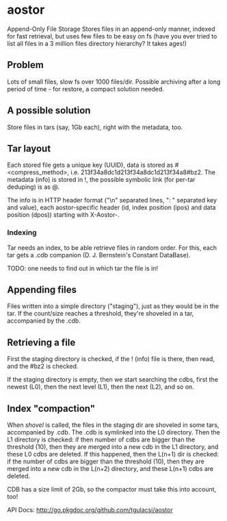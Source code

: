 # aostor

Append-Only File Storage
Stores files in an append-only manner, indexed for fast retrieval, but uses few files to be easy on fs (have you ever tried to list all files in a 3 million files directory hierarchy? It takes ages!)

## Problem
Lots of small files, slow fs over 1000 files/dir. Possible archiving after a long period of time - for restore, a compact solution needed.

## A possible solution
Store files in tars (say, 1Gb each), right with the metadata, too.

## Tar layout
Each stored file gets a unique key (UUID), data is stored as <key>#<compress_method>, i.e. 213f34a8dc1d213f34a8dc1d213f34a8#bz2.
The metadata (info) is stored in <key>!, the possible symbolic link (for per-tar deduping) is as <key>@.

The info is in HTTP header format ("\n" separated lines, ": " separated key and value), each aostor-specific header (id, index position (ipos) and data position (dpos)) starting with X-Aostor-.

### Indexing
Tar needs an index, to be able retrieve files in random order. For this, each tar gets a .cdb companion (D. J. Bernstein's Constant DataBase).

TODO: one needs to find out in which tar the file is in!

## Appending files
Files written into a simple directory ("staging"), just as they would be in the tar. If the count/size reaches a threshold, they're shoveled in a tar, accompanied by the .cdb.


## Retrieving a file
First the staging directory is checked, if the <key>! (info) file is there, then read, and the <key>#bz2 is checked.

If the staging directory is empty, then we start searching the cdbs, first the newest (L0), then the next level (L1), then the next (L2), and so on.


## Index "compaction"
When *shovel* is called, the files in the staging dir are shoveled in some tars, accompanied by .cdb. The .cdb is symlinked into the L0 directory.
Then the L1 directory is checked: if then number of cdbs are bigger than the threshold (10), then they are merged into a new cdb in the L1 directory, and these L0 cdbs are deleted.
If this happened, then the L(n+1) dir is checked: if the number of cdbs are bigger than the threshold (10), then they are merged into a new cdb in the L(n+2) directory, and these L(n+1) cdbs are deleted.

CDB has a size limit of 2Gb, so the compactor must take this into account, too!


API Docs: http://go.pkgdoc.org/github.com/tgulacsi/aostor